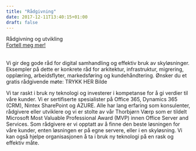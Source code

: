 ```yaml
---
title: "Rådgivning"
date: 2017-12-11T13:40:15+01:00
draft: false
---
```


<div class="row splash w-sharepoint" style="margin-bottom:2rem">
    <div class="col-12 splash-wrapper">
        <div class="splash-slogan">Rådgivning og utvikling
        </div>
<a class="btn btn-primary" href="#" role="button">Fortell meg mer!</a> 
    </div>
</div>

<p class="lead">Vi gir deg gode råd for digital samhandling og effektiv bruk av skyløsninger. Eksempler på dette er konkrete råd for arkitektur, infrastruktur, migrering, opplæring, arbeidsflyter, markedsføring og kundehåndtering. Ønsker du et gratis rådgivende møte: TRYKK HER
Bilde</p>

Vi tar raskt i bruk ny teknologi og investerer i kompetanse for å gi verdier til våre kunder. Vi er sertifiserte spesialister på Office 365, Dynamics 365 (CRM), Nintex SharePoint og AZURE. Alle har lang erfaring som konsulenter, rådgivere eller utviklere og vi er stolte av vår Thorbjørn Værp som er tildelt Microsoft Most Valuable Professional Award (MVP) innen Office Server and Services. 
Som rådgivere er vi opptatt av å finne den beste løsningen for våre kunder, enten løsningen er på egne servere, eller i en skyløsning. Vi kan også hjelpe organisasjonen å ta i bruk ny teknologi på en rask og effektiv måte.



</br>

</br>